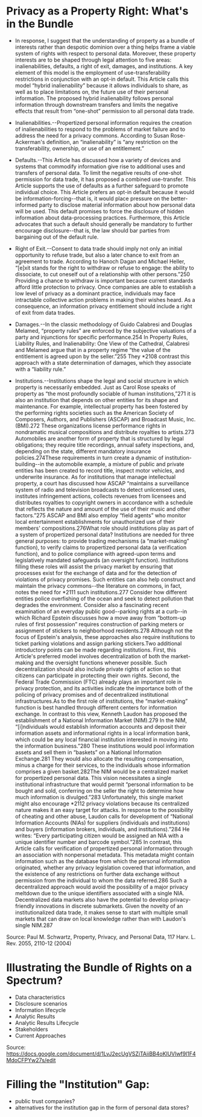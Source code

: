 # Privacy as a Property Right: What's in the Bundle

* In response, I suggest that the understanding of property as a bundle of interests rather than despotic dominion over a thing helps frame a viable system of rights with respect to personal data. Moreover, these property interests are to be shaped through legal attention to five areas: inalienabilities, defaults, a right of exit, damages, and institutions. A key element of this model is the employment of use-transferability restrictions in conjunction with an opt-in default. This Article calls this model “hybrid inalienability” because it allows individuals to share, as well as to place limitations on, the future use of their personal information. The proposed hybrid inalienability follows personal information through downstream transfers and limits the negative effects that result from “one-shot” permission to all personal data trade.

* Inalienabilities.--Propertized personal information requires the creation of inalienabilities to respond to the problems of market failure and to address the need for a privacy commons. According to Susan Rose-Ackerman's definition, an “inalienability” is “any restriction on the transferability, ownership, or use of an entitlement.”

*  Defaults.--This Article has discussed how a variety of devices and systems that commodify information give rise to additional uses and transfers of personal data. To limit the negative results of one-shot permission for data trade, it has proposed a combined use-transfer. This Article supports the use of defaults as a further safeguard to promote individual choice. This Article prefers an opt-in default because it would be information-forcing--that is, it would place pressure on the better-informed party to disclose material information about how personal data will be used. This default promises to force the disclosure of hidden information about data-processing practices. Furthermore, this Article advocates that such a default should generally be mandatory to further encourage disclosure--that is, the law should bar parties from bargaining out of the default rule.

* Right of Exit.--Consent to data trade should imply not only an initial opportunity to refuse trade, but also a later chance to exit from an agreement to trade. According to Hanoch Dagan and Michael Heller, “[e]xit stands for the right to withdraw or refuse to engage: the ability to dissociate, to cut oneself out of a relationship with other persons.”250 Providing a chance to withdraw is important because current standards afford little protection to privacy. Once companies are able to establish a low level of privacy as a dominant practice, individuals may face intractable collective action problems in making their wishes heard. As a consequence, an information privacy entitlement should include a right of exit from data trades. 

* Damages.--In the classic methodology of Guido Calabresi and Douglas Melamed, “property rules” are enforced by the subjective valuations of a party and injunctions for specific performance.254 In Property Rules, Liability Rules, and Inalienability: One View of the Cathedral, Calabresi and Melamed argue that in a property regime “the value of the entitlement is agreed upon by the seller.”255 They  *2108 contrast this approach with a state determination of damages, which they associate with a “liability rule.”

* Institutions.--Institutions shape the legal and social structure in which property is necessarily embedded. Just as Carol Rose speaks of property as “the most profoundly sociable of human institutions,”271 it is also an institution that depends on other entities for its shape and maintenance. For example, intellectual property has been fostered by the performing rights societies such as the American Society of Composers, Authors, and Publishers (ASCAP) and Broadcast Music, Inc. (BMI).272 These organizations license performance rights in nondramatic musical compositions and distribute royalties to artists.273 Automobiles are another form of property that is structured by legal obligations; they require title recordings, annual safety inspections, and, depending on the state, different mandatory insurance policies.274These requirements in turn create a dynamic of institution-building--in the automobile example, a mixture of public and private entities has been created to record title, inspect motor vehicles, and underwrite insurance. As for institutions that manage intellectual property, a court has discussed how ASCAP “maintains a surveillance system of radio and television broadcasts to detect unlicensed uses, institutes infringement actions, collects revenues from licensees and distributes royalties to copyright owners in accordance with a schedule that reflects the nature and amount of the use of their music and other factors.”275 ASCAP and BMI also employ “field agents” who monitor local entertainment establishments for unauthorized use of their members' compositions.276What role should institutions play as part of a system of propertized personal data? Institutions are needed for three general purposes: to provide trading mechanisms (a “market-making” function), to verify claims to propertized personal data (a verification function), and to police compliance with agreed-upon terms and legislatively mandated safeguards (an oversight function). Institutions filling these roles will assist the privacy market by ensuring that processes exist for the exchange of data and for the detection of violations of privacy promises. Such entities can also help construct and maintain the privacy commons--the literature on commons, in fact, notes the need for  *2111 such institutions.277 Consider how different entities police overfishing of the ocean and seek to detect pollution that degrades the environment. Consider also a fascinating recent examination of an everyday public good--parking rights at a curb--in which Richard Epstein discusses how a move away from “bottom-up rules of first possession” requires construction of parking meters or assignment of stickers to neighborhood residents.278 Although not the focus of Epstein's analysis, these approaches also require institutions to ticket parking violations and assign parking stickers.Two additional introductory points can be made regarding institutions. First, this Article's preferred model involves decentralization of both the market-making and the oversight functions whenever possible. Such decentralization should also include private rights of action so that citizens can participate in protecting their own rights. Second, the Federal Trade Commission (FTC) already plays an important role in privacy protection, and its activities indicate the importance both of the policing of privacy promises and of decentralized institutional infrastructures.As to the first role of institutions, the “market-making” function is best handled through different centers for information exchange. In contrast to this view, Kenneth Laudon has proposed the establishment of a National Information Market (NIM).279 In the NIM, “[i]ndividuals would establish information accounts and deposit their information assets and informational rights in a local information bank, which could be any local financial institution interested in moving into the information business.”280 These institutions would pool information assets and sell them in “baskets” on a National Information Exchange.281 They would also allocate the resulting compensation, minus a charge for their services, to the individuals whose information comprises a given basket.282The NIM would be a centralized market for propertized personal data. This vision necessitates a single institutional infrastructure that would permit “personal information to be bought and sold, conferring on the seller the right to determine how much information is divulged.”283 Unfortunately, this single market might also encourage  *2112 privacy violations because its centralized nature makes it an easy target for attacks. In response to the possibility of cheating and other abuse, Laudon calls for development of “National Information Accounts (NIAs) for suppliers (individuals and institutions) and buyers (information brokers, individuals, and institutions).”284 He writes: “Every participating citizen would be assigned an NIA with a unique identifier number and barcode symbol.”285 In contrast, this Article calls for verification of propertized personal information through an association with nonpersonal metadata. This metadata might contain information such as the database from which the personal information originated, whether any privacy legislation covered that information, and the existence of any restrictions on further data exchange without permission from the individual to whom the data referred.286 Such a decentralized approach would avoid the possibility of a major privacy meltdown due to the unique identifiers associated with a single NIA. Decentralized data markets also have the potential to develop privacy-friendly innovations in discrete submarkets. Given the novelty of an institutionalized data trade, it makes sense to start with multiple small markets that can draw on local knowledge rather than with Laudon's single NIM.287

Source: Paul M. Schwartz, Property, Privacy, and Personal Data, 117 Harv. L. Rev. 2055, 2110-12 (2004)

# Illustrating the Bundle of Rights on a Spectrum?

* Data characteristics
* Disclosure scenarios
* Information lifecycle
* Analytic Results
* Analytic Results Lifecycle
* Stakeholders
* Current Approaches

Source: https://docs.google.com/document/d/1LvJ2ecUgVSZiTAiiBB4oKlUVlwf9l1F4MdoCFPYw27s/edit

# Filling the "Institution" Gap:  
* public trust companies? 
* alternatives for the institution gap in the form of personal data stores? 
